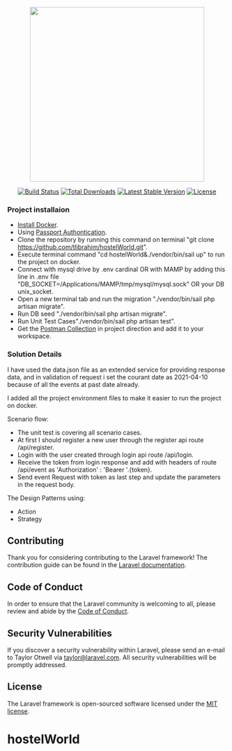 <p align="center"><a href="https://laravel.com" target="_blank"><img src="https://raw.githubusercontent.com/laravel/art/master/logo-lockup/5%20SVG/2%20CMYK/1%20Full%20Color/laravel-logolockup-cmyk-red.svg" width="400"></a></p>

<p align="center">
<a href="https://travis-ci.org/laravel/framework"><img src="https://travis-ci.org/laravel/framework.svg" alt="Build Status"></a>
<a href="https://packagist.org/packages/laravel/framework"><img src="https://img.shields.io/packagist/dt/laravel/framework" alt="Total Downloads"></a>
<a href="https://packagist.org/packages/laravel/framework"><img src="https://img.shields.io/packagist/v/laravel/framework" alt="Latest Stable Version"></a>
<a href="https://packagist.org/packages/laravel/framework"><img src="https://img.shields.io/packagist/l/laravel/framework" alt="License"></a>
</p>


### Project installaion

- [Install Docker](https://www.docker.com/).
- Using [Passport Authontication](https://laravel.com/docs/9.x/passport).
- Clone the repository by running this command on terminal "git clone https://github.com/tlibrahim/hostelWorld.git".
- Execute terminal command "cd hostelWorld&./vendor/bin/sail up" to run the project on docker.
- Connect with mysql drive by .env cardinal OR with MAMP by adding this line in .env file "DB_SOCKET=/Applications/MAMP/tmp/mysql/mysql.sock" OR your DB unix_socket.
- Open a new terminal tab and run the migration "./vendor/bin/sail php artisan migrate".
- Run DB seed "./vendor/bin/sail php artisan migrate".
- Run Unit Test Cases"./vendor/bin/sail php artisan test".
- Get the [Postman Collection]() in project direction and add it to your workspace.



### Solution Details

I have used the data.json file as an extended service for providing response data, and in validation of request i set the courant date as 2021-04-10 because of all the events at past date already.

I added all the project environment files to make it easier to run the project on docker.

Scenario flow: 
- The unit test is covering all scenario cases.
- At first I should register a new user through the register api route /api/register.
- Login with the user created through login api route /api/login.
- Receive the token from login response and add with headers of route /api/event as 'Authorization' : 'Bearer '.{token}.
- Send event Request with token as last step and update the parameters in the request body.

The Design Patterns using:

- Action
- Strategy








## Contributing

Thank you for considering contributing to the Laravel framework! The contribution guide can be found in the [Laravel documentation](https://laravel.com/docs/contributions).

## Code of Conduct

In order to ensure that the Laravel community is welcoming to all, please review and abide by the [Code of Conduct](https://laravel.com/docs/contributions#code-of-conduct).

## Security Vulnerabilities

If you discover a security vulnerability within Laravel, please send an e-mail to Taylor Otwell via [taylor@laravel.com](mailto:taylor@laravel.com). All security vulnerabilities will be promptly addressed.

## License

The Laravel framework is open-sourced software licensed under the [MIT license](https://opensource.org/licenses/MIT).
# hostelWorld
